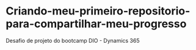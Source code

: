# Criando-meu-primeiro-repositorio-para-compartilhar-meu-progresso
Desafio de projeto do bootcamp DIO - Dynamics 365
